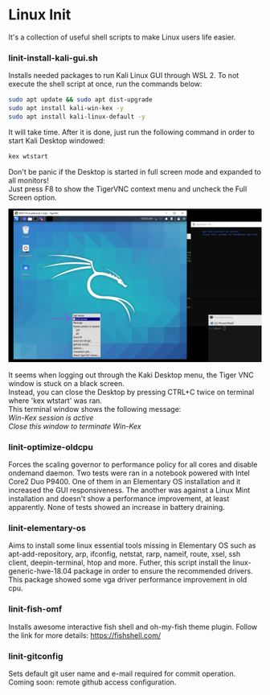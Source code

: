 # Linux Init

It's a collection of useful shell scripts to make Linux users life easier.

### linit-install-kali-gui.sh
Installs needed packages to run Kali Linux GUI through WSL 2. 
To not execute the shell script at once, run the commands below:
```sh
sudo apt update && sudo apt dist-upgrade
sudo apt install kali-win-kex -y 
sudo apt install kali-linux-default -y
```

It will take time. After it is done, just run the following command in order to start Kali Desktop windowed:
```sh
kex wtstart
```

Don't be panic if the Desktop is started in full screen mode and expanded to all monitors!\
Just press F8 to show the TigerVNC context menu and uncheck the Full Screen option.

![Exit Full Screen](/images/kaliKex001.png)

It seems when logging out through the Kaki Desktop menu, the Tiger VNC window is stuck on a black screen.\
Instead, you can close the Desktop by pressing CTRL+C twice on terminal where 'kex wtstart' was ran.\
This terminal window shows the following message:\
_Win-Kex session is active_\
_Close this window to terminate Win-Kex_

### linit-optimize-oldcpu
Forces the scaling governor to performance policy for all cores and disable ondemand daemon. Two tests were ran in a notebook powered with Intel Core2 Duo P9400. One of them in an Elementary OS installation and it increased the GUI responsiveness. The another was against a Linux Mint installation and doesn't show a performance improvement, at least apparently. None of tests showed an increase in battery draining.

### linit-elementary-os
Aims to install some linux essential tools missing in Elementary OS such as apt-add-repository, arp, ifconfig, netstat, rarp, nameif, route, xsel, ssh client, deepin-terminal, htop and more. Futher, this script install the linux-generic-hwe-18.04 package in order to ensure the recommended drivers. This package showed some vga driver performance improvement in old cpu.

### linit-fish-omf
Installs awesome interactive fish shell and oh-my-fish theme plugin. Follow the link for more details: https://fishshell.com/

### linit-gitconfig
Sets default git user name and e-mail required for commit operation. 
Coming soon: remote github access configuration. 
